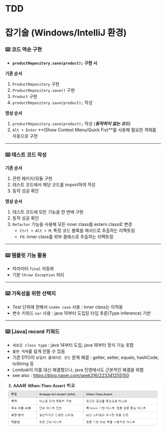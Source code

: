 # TDD

# 잡기술 (Windows/IntelliJ 환경)

### ⌨️ **코드 역순 구현**

- **`productRepository.save(product);` 구현 시**

**기존 순서**

1. `ProductRepository` 구현
2. `ProductRepository.save()` 구현
3. `Product` 구현
4. `productRepository.save(product);` 작성

**영상 순서**

1. `productRepository.save(product);` 작성 (***동작하지 않는 코드***)
2. `Alt + Enter` **(Show Context Menu/Quick Fix)**를 사용해 필요한 객체를 자동으로 구현

---

### ⌨️ **테스트 코드 작성**

**기존 순서**

1. 관련 패키지/모듈 구현
2. 테스트 코드에서 해당 코드를 import하여 작성
3. 동작 성공 확인

**영상 순서**

1. 테스트 코드에 모든 기능을 한 번에 구현
2. 동작 성공 확인
3. `Refactor` 기능을 사용해 모든 inner class를 extern class로 변경
    - `Ctrl + Alt + M`: 특정 코드 블록을 메서드로 추출하는 리팩토링
    - `F6`: inner class를 외부 클래스로 추출하는 리팩토링
    

---

### ⌨️ **템플릿 기능 활용**

- 파라미터 `final` 자동화
- 기본 `throw Exception` 처리

---

### ⌨️ **가독성을 위한 선택지**

- Test 단위에 한해서 `snake case` 사용 : inner class는 미적용
- 변수 키워드 `var` 사용 : java 10부터 도입된 타입 추론(Type Inference) 기반

---

### ⌨️ **[Java] record 키워드**
- `새로운 class type` : java 14부터 도입, java 16부터 정식 기능 포함
- `불변 객체`를 쉽게 만들 수 있음
- 기존 DTO의 `보일러 플레이트 코드` 문제 해결 : getter, setter, equals, hashCode, toString 등
- Lombok이 이를 대신 해결했으나, java 진영에서도 근본적인 해결을 위함
- see also : https://blog.naver.com/seek316/223341255150

![image1.png](/images/image1.png)